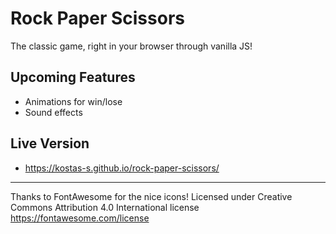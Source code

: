 # Rock Paper Scissors

The classic game, right in your browser through vanilla JS!

## Upcoming Features

- Animations for win/lose
- Sound effects

## Live Version

- https://kostas-s.github.io/rock-paper-scissors/

---

Thanks to FontAwesome for the nice icons!
Licensed under Creative Commons Attribution 4.0 International license https://fontawesome.com/license
